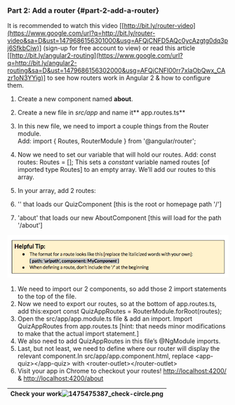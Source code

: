 ### Part 2: Add a router {#part-2-add-a-router}

It is recommended to watch this video [[http://bit.ly/router-video](https://www.google.com/url?q=http://bit.ly/router-video&sa=D&ust=1479686156301000&usg=AFQjCNFD5AQc0ycAzgtg0dq3pj6SfkbCiw)] (sign-up for free account to view) or read this article [[http://bit.ly/angular2-routing](https://www.google.com/url?q=http://bit.ly/angular2-routing&sa=D&ust=1479686156302000&usg=AFQjCNFl00rr7xlaObQwx_CAzr1oN3YYig)] to see how routers work in Angular 2 &amp; how to configure them.

1.  Create a new component named **about**.
2.  Create a new file in *src/app* and name it** app.routes.ts**
3.  In this new file, we need to import a couple things from the Router module.<br>Add: <span class="new">import { Routes, RouterModule } from &#039;@angular/router&#039;;</span>
4.  Now we need to set our variable that will hold our routes. Add: <span class="new">const routes: Routes = [];</span> This sets a *constant* variable named <span class="ref">routes</span> [of imported type <span class="ref">Routes</span>] to an empty array. We’ll add our routes to this array.
5.  In your array, add 2 routes:

  1.  <span class="ref">&#039;&#039;</span> that loads our <span class="ref">QuizComponent</span> [this is the root or homepage path &#039;/&#039;]
  2.  <span class="ref">&#039;about&#039;</span> that loads our new <span class="ref">AboutComponent</span> [this will load for the path &#039;/about&#039;]

![](../images/28.png)

1.  We need to <span class="ref">import</span> our 2 components, so add those 2 import statements to the top of the file.
2.  Now we need to export our routes, so at the bottom of app.routes.ts, add this:export const QuizAppRoutes = RouterModule.forRoot(routes);
3.  Open the src/app/app.module.ts file &amp; add an import. Import QuizAppRoutes from app.routes.ts [hint: that needs minor modifications to make that the actual import statement.]
4.  We also need to add QuizAppRoutes in this file’s @NgModule imports.
5.  Last, but not least, we need to define where our router will display the relevant component.In src/app/app.component.html, replace &lt;app-quiz&gt;&lt;/app-quiz&gt; with &lt;router-outlet&gt;&lt;/router-outlet&gt;
6.  Visit your app in Chrome to checkout your routes! [http://localhost:4200/](https://www.google.com/url?q=http://localhost:4200/&sa=D&ust=1479686156318000&usg=AFQjCNFAh904tDs3clXx2z3lXspUds2W4A) &amp; [http://localhost:4200/about](https://www.google.com/url?q=http://localhost:4200/about&sa=D&ust=1479686156319000&usg=AFQjCNGWHkuAhVnM95nlWaH-N9zIR_B0Nw)

| Check your work![1475475387_check-circle.png](images/image00.png) |
| --- |